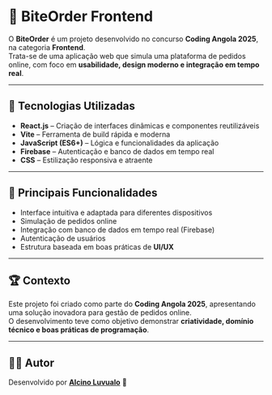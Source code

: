 # 🍔 BiteOrder Frontend  

O **BiteOrder** é um projeto desenvolvido no concurso **Coding Angola 2025**, na categoria **Frontend**.  
Trata-se de uma aplicação web que simula uma plataforma de pedidos online, com foco em **usabilidade, design moderno e integração em tempo real**.  

---

## 🚀 Tecnologias Utilizadas  
- **React.js** – Criação de interfaces dinâmicas e componentes reutilizáveis  
- **Vite** – Ferramenta de build rápida e moderna  
- **JavaScript (ES6+)** – Lógica e funcionalidades da aplicação  
- **Firebase** – Autenticação e banco de dados em tempo real  
- **CSS** – Estilização responsiva e atraente  

---

## 📌 Principais Funcionalidades  
- Interface intuitiva e adaptada para diferentes dispositivos  
- Simulação de pedidos online  
- Integração com banco de dados em tempo real (Firebase)  
- Autenticação de usuários  
- Estrutura baseada em boas práticas de **UI/UX**  

---

## 🏆 Contexto  
Este projeto foi criado como parte do **Coding Angola 2025**, apresentando uma solução inovadora para gestão de pedidos online.  
O desenvolvimento teve como objetivo demonstrar **criatividade, domínio técnico e boas práticas de programação**.  

---

## 👨‍💻 Autor  
Desenvolvido por **[Alcino Luvualo](https://github.com/alcino-luvualo)** 🚀  

